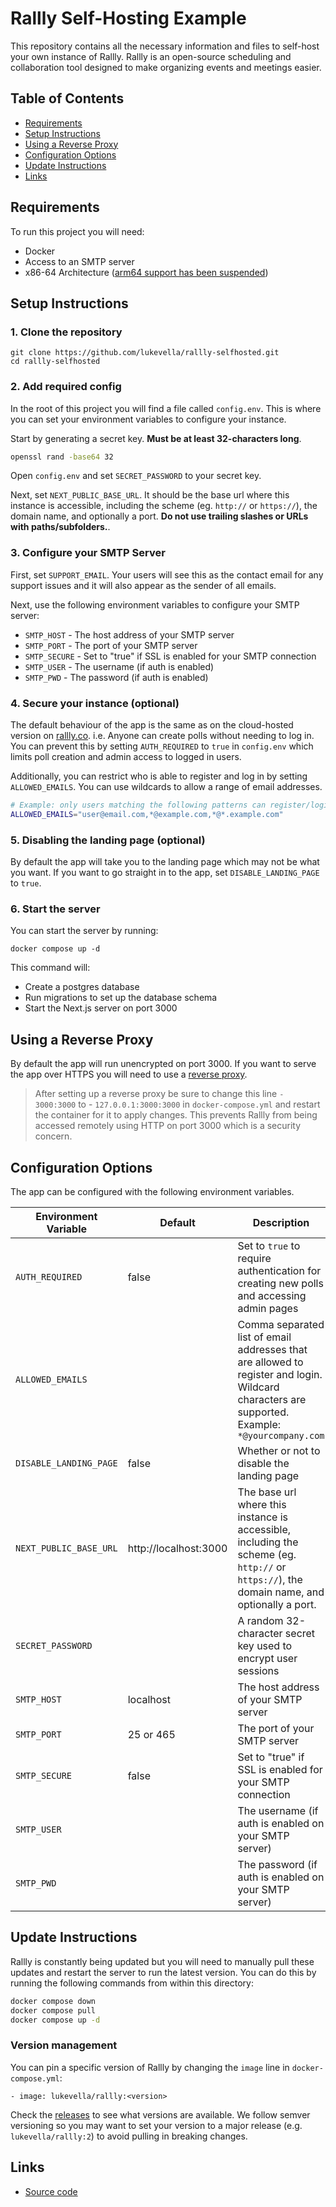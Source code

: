 # Rallly Self-Hosting Example

This repository contains all the necessary information and files to self-host your own instance of Rallly. Rallly is an open-source scheduling and collaboration tool designed to make organizing events and meetings easier.

## Table of Contents

- [Requirements](#requirements)
- [Setup Instructions](#setup-instructions)
- [Using a Reverse Proxy](#using-a-reverse-proxy)
- [Configuration Options](#configuration-options)
- [Update Instructions](#update-instructions)
- [Links](#links)

## Requirements

To run this project you will need:

- Docker
- Access to an SMTP server
- x86-64 Architecture ([arm64 support has been suspended](https://github.com/lukevella/rallly/discussions/568))

## Setup Instructions

### 1. Clone the repository

```
git clone https://github.com/lukevella/rallly-selfhosted.git
cd rallly-selfhosted
```

### 2. Add required config

In the root of this project you will find a file called `config.env`. This is where you can set your environment variables to configure your instance.

Start by generating a secret key. **Must be at least 32-characters long**.

```sh
openssl rand -base64 32
```

Open `config.env` and set `SECRET_PASSWORD` to your secret key.

Next, set `NEXT_PUBLIC_BASE_URL`. It should be the base url where this instance is accessible, including the scheme (eg. `http://` or `https://`), the domain name, and optionally a port. **Do not use trailing slashes or URLs with paths/subfolders.**.

### 3. Configure your SMTP Server

First, set `SUPPORT_EMAIL`. Your users will see this as the contact email for any support issues and it will also appear as the sender of all emails.

Next, use the following environment variables to configure your SMTP server:

- `SMTP_HOST` - The host address of your SMTP server
- `SMTP_PORT` - The port of your SMTP server
- `SMTP_SECURE` - Set to "true" if SSL is enabled for your SMTP connection
- `SMTP_USER` - The username (if auth is enabled)
- `SMTP_PWD` - The password (if auth is enabled)

### 4. Secure your instance (optional)

The default behaviour of the app is the same as on the cloud-hosted version on [rallly.co](https://rallly.co). i.e. Anyone can create polls without needing to log in. You can prevent this by setting `AUTH_REQUIRED` to `true` in `config.env` which limits poll creation and admin access to logged in users.

Additionally, you can restrict who is able to register and log in by setting `ALLOWED_EMAILS`. You can use wildcards to allow a range of email addresses.

```sh
# Example: only users matching the following patterns can register/login
ALLOWED_EMAILS="user@email.com,*@example.com,*@*.example.com"
```

### 5. Disabling the landing page (optional)

By default the app will take you to the landing page which may not be what you want. If you want to go straight in to the app, set `DISABLE_LANDING_PAGE` to `true`.

### 6. Start the server

You can start the server by running:

```
docker compose up -d
```

This command will:

- Create a postgres database
- Run migrations to set up the database schema
- Start the Next.js server on port 3000

## Using a Reverse Proxy

By default the app will run unencrypted on port 3000. If you want to serve the app over HTTPS you will need to use a [reverse proxy](/reverse-proxy/README.md).

> After setting up a reverse proxy be sure to change this line `- 3000:3000` to - `127.0.0.1:3000:3000` in `docker-compose.yml` and restart the container for it to apply changes. This prevents Rallly from being accessed remotely using HTTP on port 3000 which is a security concern.

## Configuration Options

The app can be configured with the following environment variables.

| Environment Variable    | Default                | Description                                                                                                                                     |
| ----------------------- | ---------------------- | ----------------------------------------------------------------------------------------------------------------------------------------------- |
| `AUTH_REQUIRED`         | false                | Set to `true` to require authentication for creating new polls and accessing admin pages                                                        |
| `ALLOWED_EMAILS`        |                    | Comma separated list of email addresses that are allowed to register and login. Wildcard characters are supported. Example: `*@yourcompany.com` |
| `DISABLE_LANDING_PAGE` | false                | Whether or not to disable the landing page                                                                                                      |
| `NEXT_PUBLIC_BASE_URL`  | http://localhost:3000 | The base url where this instance is accessible, including the scheme (eg. `http://` or `https://`), the domain name, and optionally a port.     |
| `SECRET_PASSWORD`       |                   | A random 32-character secret key used to encrypt user sessions                                                                                  |
| `SMTP_HOST`             | localhost            | The host address of your SMTP server                                                                                                            |
| `SMTP_PORT`             | 25 or 465              | The port of your SMTP server                                                                                                                    |
| `SMTP_SECURE`           | false                  | Set to "true" if SSL is enabled for your SMTP connection                                                                                        |
| `SMTP_USER`             |                    | The username (if auth is enabled on your SMTP server)                                                                                           |
| `SMTP_PWD`              |                    | The password (if auth is enabled on your SMTP server)                                                                                           |

## Update Instructions

Rallly is constantly being updated but you will need to manually pull these updates and restart the server to run the latest version. You can do this by running the following commands from within this directory:

```sh
docker compose down
docker compose pull
docker compose up -d
```

### Version management

You can pin a specific version of Rallly by changing the `image` line in `docker-compose.yml`:

```
- image: lukevella/rallly:<version>
```

Check the [releases](https://github.com/lukevella/rallly/releases) to see what versions are available.
We follow semver versioning so you may want to set your version to a major release (e.g. `lukevella/rallly:2`) to avoid pulling in breaking changes.

## Links

- [Source code](https://github.com/lukevella/rallly)
